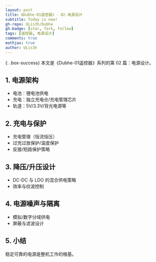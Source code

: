 ```yaml
---
layout: post
title: 《Dubhe-01遥控器》- 02.电源设计
subtitle: Today is new!
gh-repo: ULis3h/Dubhe
gh-badge: [star, fork, follow]
tags: [遥控器, 电源设计]
comments: true
mathjax: true
author: ULis3h
---
```


{: .box-success}
本文是《Dubhe-01遥控器》系列的第 02 篇：电源设计。

## 1. 电源架构
- 电池：锂电池供电
- 充电：独立充电仓/充电管理芯片
- 轨道：5V/3.3V/背光电源等

## 2. 充电与保护
- 充电管理（恒流恒压）
- 过充过放保护/温度保护
- 反接/短路保护策略

## 3. 降压/升压设计
- DC-DC 与 LDO 的混合供电策略
- 效率与纹波控制

## 4. 电源噪声与隔离
- 模拟/数字分域供电
- 屏蔽与滤波设计

## 5. 小结
稳定可靠的电源是整机工作的根基。